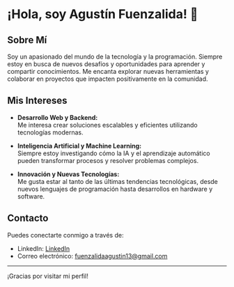 # ¡Hola, soy Agustín Fuenzalida! 👋

## Sobre Mí
Soy un apasionado del mundo de la tecnología y la programación. Siempre estoy en busca de nuevos desafíos y oportunidades para aprender y compartir conocimientos. Me encanta explorar nuevas herramientas y colaborar en proyectos que impacten positivamente en la comunidad.

## Mis Intereses

- **Desarrollo Web y Backend:**  
  Me interesa crear soluciones escalables y eficientes utilizando tecnologías modernas.
  
- **Inteligencia Artificial y Machine Learning:**  
  Siempre estoy investigando cómo la IA y el aprendizaje automático pueden transformar procesos y resolver problemas complejos.
  
- **Innovación y Nuevas Tecnologías:**  
  Me gusta estar al tanto de las últimas tendencias tecnológicas, desde nuevos lenguajes de programación hasta desarrollos en hardware y software.

## Contacto
Puedes conectarte conmigo a través de:

- LinkedIn: [LinkedIn](https://www.linkedin.com/in/agustin-fuenzalida/)
- Correo electrónico: [fuenzalidaagustin13@gmail.com](mailto:fuenzalidaagustin13@gmail.com)

---

¡Gracias por visitar mi perfil!

